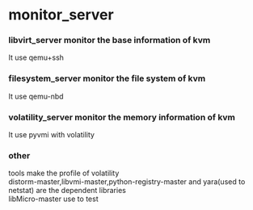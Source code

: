 # monitor_server
### libvirt_server monitor the base information of kvm
It use qemu+ssh
### filesystem_server monitor the file system of kvm
It use qemu-nbd
### volatility_server monitor the memory information of kvm
It use pyvmi with volatility
### other
tools make the profile of volatility<br>
distorm-master,libvmi-master,python-registry-master and yara(used to netstat) are the dependent libraries<br>
libMicro-master use to test
